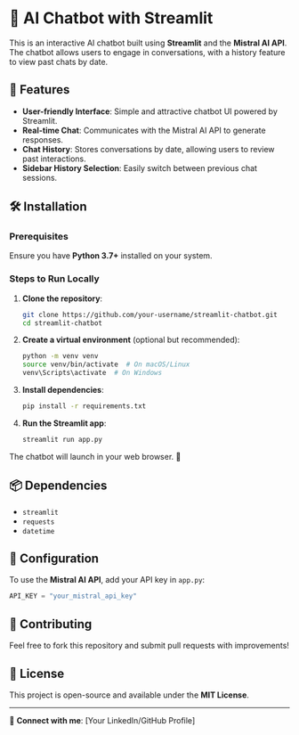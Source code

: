 # 🤖 AI Chatbot with Streamlit

This is an interactive AI chatbot built using **Streamlit** and the **Mistral AI API**. The chatbot allows users to engage in conversations, with a history feature to view past chats by date.

## 🚀 Features
- **User-friendly Interface**: Simple and attractive chatbot UI powered by Streamlit.
- **Real-time Chat**: Communicates with the Mistral AI API to generate responses.
- **Chat History**: Stores conversations by date, allowing users to review past interactions.
- **Sidebar History Selection**: Easily switch between previous chat sessions.

## 🛠️ Installation
### Prerequisites
Ensure you have **Python 3.7+** installed on your system.

### Steps to Run Locally
1. **Clone the repository**:
   ```bash
   git clone https://github.com/your-username/streamlit-chatbot.git
   cd streamlit-chatbot
   ```

2. **Create a virtual environment** (optional but recommended):
   ```bash
   python -m venv venv
   source venv/bin/activate  # On macOS/Linux
   venv\Scripts\activate  # On Windows
   ```

3. **Install dependencies**:
   ```bash
   pip install -r requirements.txt
   ```

4. **Run the Streamlit app**:
   ```bash
   streamlit run app.py
   ```

The chatbot will launch in your web browser. 🚀

## 📦 Dependencies
- `streamlit`
- `requests`
- `datetime`

## 🔧 Configuration
To use the **Mistral AI API**, add your API key in `app.py`:
```python
API_KEY = "your_mistral_api_key"
```

## 🤝 Contributing
Feel free to fork this repository and submit pull requests with improvements!

## 📜 License
This project is open-source and available under the **MIT License**.

---

🔗 **Connect with me**: [Your LinkedIn/GitHub Profile]

